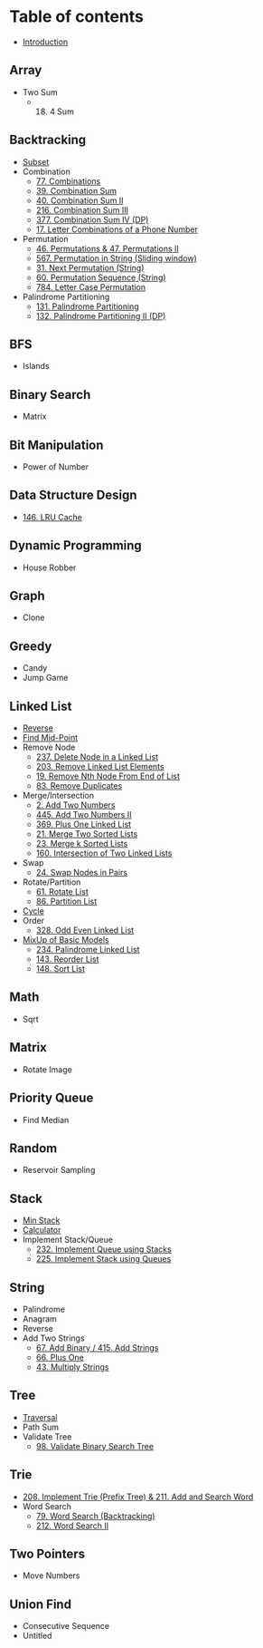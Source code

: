 # Table of contents

* [Introduction](README.md)

## Array

* Two Sum
  * 18. 4 Sum

## Backtracking

* [Subset](backtracking/subset.md)
* Combination
  * [77. Combinations](backtracking/combination/77.-combinations.md)
  * [39. Combination Sum](backtracking/combination/39.-combination-sum-and-40.-combination-sum-ii.md)
  * [40. Combination Sum II](backtracking/combination/40.-combination-sum-ii.md)
  * [216. Combination Sum III](backtracking/combination/216.-combination-sum-iii.md)
  * [377. Combination Sum IV \(DP\)](backtracking/combination/377.-combination-sum-iv-dp.md)
  * [17. Letter Combinations of a Phone Number](backtracking/combination/17.-letter-combinations-of-a-phone-number.md)
* Permutation
  * [46. Permutations & 47. Permutations II](backtracking/permutation/46.-permutations-and-47.-permutations-ii.md)
  * [567. Permutation in String \(Sliding window\)](backtracking/permutation/567.-permutation-in-string.md)
  * [31. Next Permutation \(String\)](backtracking/permutation/31.-next-permutation-string.md)
  * [60. Permutation Sequence \(String\)](backtracking/permutation/60.-permutation-sequence.md)
  * [784. Letter Case Permutation](backtracking/permutation/784.-letter-case-permutation.md)
* Palindrome Partitioning
  * [​131. Palindrome Partitioning](backtracking/palindrome-partitioning/131.-palindrome-partitioning.md)
  * [132. Palindrome Partitioning II \(DP\)](backtracking/palindrome-partitioning/132.-palindrome-partitioning-ii-dp.md)

## BFS

* Islands

## Binary Search

* Matrix

## Bit Manipulation

* Power of Number

## Data Structure Design

* [146. LRU Cache](data-structure-design/146.-lru-cache.md)

## Dynamic Programming

* House Robber

## Graph

* Clone

## Greedy

* Candy
* Jump Game

## Linked List

* [Reverse](linked-list/reverse.md)
* [Find Mid-Point](linked-list/find-mid-point.md)
* Remove Node
  * [237. Delete Node in a Linked List](linked-list/remove-node/237.-delete-node-in-a-linked-list.md)
  * [203. Remove Linked List Elements](linked-list/remove-node/203.-remove-linked-list-elements.md)
  * [19. Remove Nth Node From End of List](linked-list/remove-node/19.-remove-nth-node-from-end-of-list.md)
  * [83. Remove Duplicates](linked-list/remove-node/83.-remove-duplicates.md)
* Merge/Intersection
  * [2. Add Two Numbers](linked-list/merge-intersection/2.-add-two-numbers.md)
  * [445. Add Two Numbers II](linked-list/merge-intersection/445.-add-two-numbers-ii.md)
  * [369. Plus One Linked List](linked-list/merge-intersection/369.-plus-one-linked-list.md)
  * [21. Merge Two Sorted Lists](linked-list/merge-intersection/21.-merge-two-sorted-lists.md)
  * [23. Merge k Sorted Lists](linked-list/merge-intersection/23.-merge-k-sorted-lists.md)
  * [160. Intersection of Two Linked Lists](linked-list/merge-intersection/160.-intersection-of-two-linked-lists.md)
* Swap
  * [24. Swap Nodes in Pairs](linked-list/swap/24.-swap-nodes-in-pairs.md)
* Rotate/Partition
  * [61. Rotate List](linked-list/rotate-partition/61.-rotate-list.md)
  * [86. Partition List](linked-list/rotate-partition/86.-partition-list.md)
* [Cycle](linked-list/cycle.md)
* Order
  * [328. Odd Even Linked List](linked-list/order/328.-odd-even-linked-list.md)
* [MixUp of Basic Models](linked-list/mixup-of-basic-models/README.md)
  * [234. Palindrome Linked List](linked-list/mixup-of-basic-models/234.-palindrome-linked-list.md)
  * [143. Reorder List](linked-list/mixup-of-basic-models/143.-reorder-list.md)
  * [148. Sort List](linked-list/mixup-of-basic-models/148.-sort-list.md)

## Math

* Sqrt

## Matrix

* Rotate Image

## Priority Queue

* Find Median

## Random

* Reservoir Sampling

## Stack

* [Min Stack](stack/min-stack.md)
* [Calculator](stack/calculator.md)
* Implement Stack/Queue
  * [232. Implement Queue using Stacks](stack/implement-stack-queue/232.-implement-queue-using-stacks.md)
  * [225. Implement Stack using Queues](stack/implement-stack-queue/untitled.md)

## String

* Palindrome
* Anagram
* Reverse
* Add Two Strings
  * [67. Add Binary / 415. Add Strings](string/add-two-strings/67.-add-binary-415.-add-strings.md)
  * [66. Plus One](string/add-two-strings/66.-plus-one.md)
  * [43. Multiply Strings](string/add-two-strings/43.-multiply-strings.md)

## Tree

* [Traversal](tree/traversal.md)
* Path Sum
* Validate Tree
  * [98. Validate Binary Search Tree](tree/validate-tree/98.-validate-binary-search-tree.md)

## Trie

* [208. Implement Trie \(Prefix Tree\) & 211. Add and Search Word](trie/208.-implement-trie-prefix-tree.md)
* Word Search
  * [79. Word Search \(Backtracking\)](trie/word-search/79.-word-search-backtracking.md)
  * [212. Word Search II](trie/word-search/212.-word-search-ii.md)

## Two Pointers

* Move Numbers

## Union Find

* Consecutive Sequence
* Untitled

